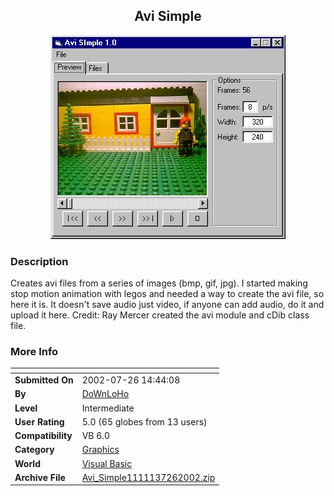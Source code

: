 ﻿<div align="center">

## Avi Simple

<img src="PIC20027261454361679.jpg">
</div>

### Description

Creates avi files from a series of images (bmp, gif, jpg). I started making stop motion animation with legos and needed a way to create the avi file, so here it is. It doesn't save audio just video, if anyone can add audio, do it and upload it here. Credit: Ray Mercer created the avi module and cDib class file.
 
### More Info
 


<span>             |<span>
---                |---
**Submitted On**   |2002-07-26 14:44:08
**By**             |[DoWnLoHo](https://github.com/Planet-Source-Code/PSCIndex/blob/master/ByAuthor/downloho.md)
**Level**          |Intermediate
**User Rating**    |5.0 (65 globes from 13 users)
**Compatibility**  |VB 6\.0
**Category**       |[Graphics](https://github.com/Planet-Source-Code/PSCIndex/blob/master/ByCategory/graphics__1-46.md)
**World**          |[Visual Basic](https://github.com/Planet-Source-Code/PSCIndex/blob/master/ByWorld/visual-basic.md)
**Archive File**   |[Avi\_Simple1111137262002\.zip](https://github.com/Planet-Source-Code/downloho-avi-simple__1-37281/archive/master.zip)








